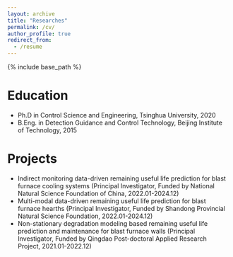 ```yaml
---
layout: archive
title: "Researches"
permalink: /cv/
author_profile: true
redirect_from:
  - /resume
---
```


{% include base_path %}

Education
======
* Ph.D in Control Science and Engineering, Tsinghua University, 2020
* B.Eng. in Detection Guidance and Control Technology, Beijing Institute of Technology, 2015

Projects
======
* Indirect monitoring data-driven remaining useful life prediction for blast furnace cooling systems (Principal Investigator, Funded by National Natural Science Foundation of China, 2022.01-2024.12)
* Multi-modal data-driven remaining useful life prediction for blast furnace hearths (Principal Investigator, Funded by Shandong Provincial Natural Science Foundation, 2022.01-2024.12)
* Non-stationary degradation modeling based remaining useful life prediction and maintenance for blast furnace walls (Principal Investigator, Funded by Qingdao Post-doctoral Applied Research Project, 2021.01-2022.12)
